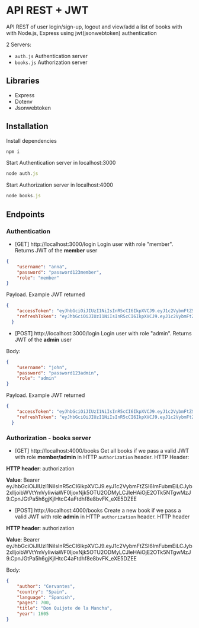 # API REST + JWT

API REST of user login/sign-up, logout and view/add a list of books with with Node.js, Express using jwt(jsonwebtoken) authentication

2 Servers:
- `auth.js` Authentication server
- `books.js` Authorization server

## Libraries

- Express
- Dotenv
- Jsonwebtoken

## Installation

Install dependencies
```javascript
npm i 
```

Start Authentication server in localhost:3000
```javascript
node auth.js
```

Start Authorization server in localhost:4000
```javascript
node books.js
```

## Endpoints
### Authentication
- [GET] http://localhost:3000/login Login user with role "member". Returns JWT of the **member** user

```json
{
    "username": "anna",
    "password": "password123member",
    "role": "member"
}
```
Payload. Example JWT returned
```json
{
    "accessToken": "eyJhbGciOiJIUzI1NiIsInR5cCI6IkpXVCJ9.eyJ1c2VybmFtZSI6ImFubmEiLCJyb2xlIjoibWVtYmVyIiwiaWF0IjoxNjk5OTU2ODMyLCJleHAiOjE2OTk5NTgwMzJ9.CpnJGtPa5h6gjKjlHtcC4aFtdhf8e8bvFK_eXE5DZEE",
    "refreshToken": "eyJhbGciOiJIUzI1NiIsInR5cCI6IkpXVCJ9.eyJ1c2VybmFtZSI6ImFubmEiLCJyb2xlIjoibWVtYmVyIiwiaWF0IjoxNjk5OTU2ODMyfQ.-kqIPrlRiGSLjNGJkkEnBEAFQou1jRgTiyRS6uIPmJc"
  }
```
- [POST] http://localhost:3000/login  Login user with role "admin". Returns JWT of the **admin** user

Body:
```json
{
    "username": "john",
    "password": "password123admin",
    "role": "admin"
}
```
Payload. Example JWT returned
```json
{
    "accessToken": "eyJhbGciOiJIUzI1NiIsInR5cCI6IkpXVCJ9.eyJ1c2VybmFtZSI6ImpvaG4iLCJyb2xlIjoiYWRtaW4iLCJpYXQiOjE2OTk5NTc2NjMsImV4cCI6MTY5OTk1ODg2M30.WDrRbWRXmDuIcAmghoW9-zJYW-tHUZX5HG2jKvBHalQ",
    "refreshToken": "eyJhbGciOiJIUzI1NiIsInR5cCI6IkpXVCJ9.eyJ1c2VybmFtZSI6ImpvaG4iLCJyb2xlIjoiYWRtaW4iLCJpYXQiOjE2OTk5NTc2NjN9._TLSw_q5dMomp2R0RwqKlanLmaAGEaygVfPm3NWnvrA"
  }
```
### Authorization - books server
- [GET] http://localhost:4000/books Get all books if we pass a valid JWT with role **member/admin** in HTTP `authorization` header. HTTP Header: 

**HTTP header**: authorization 

**Value**: Bearer eyJhbGciOiJIUzI1NiIsInR5cCI6IkpXVCJ9.eyJ1c2VybmFtZSI6ImFubmEiLCJyb2xlIjoibWVtYmVyIiwiaWF0IjoxNjk5OTU2ODMyLCJleHAiOjE2OTk5NTgwMzJ9.CpnJGtPa5h6gjKjlHtcC4aFtdhf8e8bvFK_eXE5DZEE


- [POST] http://localhost:4000/books  Create a new book if we pass a valid JWT with role **admin** in HTTP `authorization` header. HTTP header

**HTTP header**: authorization 

**Value**: Bearer eyJhbGciOiJIUzI1NiIsInR5cCI6IkpXVCJ9.eyJ1c2VybmFtZSI6ImFubmEiLCJyb2xlIjoibWVtYmVyIiwiaWF0IjoxNjk5OTU2ODMyLCJleHAiOjE2OTk5NTgwMzJ9.CpnJGtPa5h6gjKjlHtcC4aFtdhf8e8bvFK_eXE5DZEE


Body:
```json
{
    "author": "Cervantes",
    "country": "Spain",
    "language": "Spanish",
    "pages": 700,
    "title": "Don Quijote de la Mancha",
    "year": 1605
}
```


